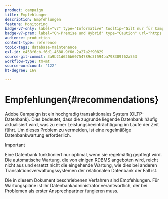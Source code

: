 ```yaml
---
product: campaign
title: Empfehlungen
description: Empfehlungen
feature: Monitoring
badge-v7-only: label="v7" type="Informative" tooltip="Gilt nur für Campaign Classic v7"
badge-v7-prem: label="On-Premise und Hybrid" type="Caution" url="https://experienceleague.adobe.com/docs/campaign-classic/using/installing-campaign-classic/architecture-and-hosting-models/hosting-models-lp/hosting-models.html?lang=de" tooltip="Gilt nur für Hybrid- und On-Premise-Bereitstellungen"
audience: production
content-type: reference
topic-tags: database-maintenance
exl-id: e458f6cb-f6d1-4688-9f6d-2a27a2f90829
source-git-commit: 3a9b21d626b60754789c3f594ba798309f62a553
workflow-type: tm+mt
source-wordcount: '122'
ht-degree: 16%

---
```


# Empfehlungen{#recommendations}



Adobe Campaign ist ein hochgradig transaktionales System (OLTP-Datenbank). Dies bedeutet, dass die zugrunde liegende Datenbank häufig aktualisiert wird, was zu einer Leistungsbeeinträchtigung im Laufe der Zeit führt. Um dieses Problem zu vermeiden, ist eine regelmäßige Datenbankwartung erforderlich.

>[!IMPORTANT]
>
>Eine Datenbank funktioniert nur optimal, wenn sie regelmäßig gepflegt wird. Die automatische Wartung, die von einigen RDBMS angeboten wird, reicht nicht aus und ersetzt nicht die eingehende Wartung, wie dies bei anderen Transaktionsverwaltungssystemen der relationalen Datenbank der Fall ist.
>  
>Die in diesem Dokument beschriebenen Verfahren sind Empfehlungen. Für Wartungspläne ist Ihr Datenbankadministrator verantwortlich, der bei Problemen als erster Ansprechpartner fungieren muss.
